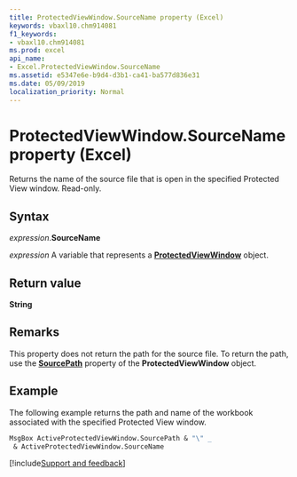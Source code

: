 ```yaml
---
title: ProtectedViewWindow.SourceName property (Excel)
keywords: vbaxl10.chm914081
f1_keywords:
- vbaxl10.chm914081
ms.prod: excel
api_name:
- Excel.ProtectedViewWindow.SourceName
ms.assetid: e5347e6e-b9d4-d3b1-ca41-ba577d836e31
ms.date: 05/09/2019
localization_priority: Normal
---
```



# ProtectedViewWindow.SourceName property (Excel)

Returns the name of the source file that is open in the specified Protected View window. Read-only.


## Syntax

_expression_.**SourceName**

_expression_ A variable that represents a **[ProtectedViewWindow](Excel.ProtectedViewWindow.md)** object.


## Return value

**String**


## Remarks

This property does not return the path for the source file. To return the path, use the **[SourcePath](Excel.ProtectedViewWindow.SourcePath.md)** property of the **ProtectedViewWindow** object.


## Example

The following example returns the path and name of the workbook associated with the specified Protected View window.

```vb
MsgBox ActiveProtectedViewWindow.SourcePath & "\" _ 
 & ActiveProtectedViewWindow.SourceName
```




[!include[Support and feedback](~/includes/feedback-boilerplate.md)]